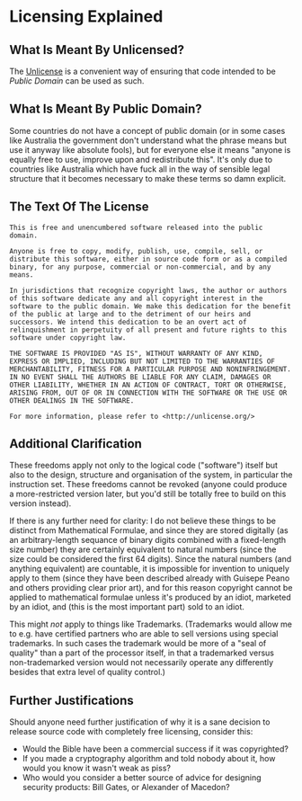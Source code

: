 # Licensing Explained

## What Is Meant By Unlicensed?

The [Unlicense](https://unlicense.org/) is a convenient way of ensuring that code intended to be *Public Domain* can be used as such.

## What Is Meant By Public Domain?

Some countries do not have a concept of public domain (or in some cases like Australia the government don't understand what the phrase means but use it anyway like absolute fools), but for everyone else it means "anyone is equally free to use, improve upon and redistribute this". It's only due to countries like Australia which have fuck all in the way of sensible legal structure that it becomes necessary to make these terms so damn explicit.

## The Text Of The License

    This is free and unencumbered software released into the public domain.
   
    Anyone is free to copy, modify, publish, use, compile, sell, or
    distribute this software, either in source code form or as a compiled
    binary, for any purpose, commercial or non-commercial, and by any
    means.
    
    In jurisdictions that recognize copyright laws, the author or authors
    of this software dedicate any and all copyright interest in the
    software to the public domain. We make this dedication for the benefit
    of the public at large and to the detriment of our heirs and
    successors. We intend this dedication to be an overt act of
    relinquishment in perpetuity of all present and future rights to this
    software under copyright law.
    
    THE SOFTWARE IS PROVIDED "AS IS", WITHOUT WARRANTY OF ANY KIND,
    EXPRESS OR IMPLIED, INCLUDING BUT NOT LIMITED TO THE WARRANTIES OF
    MERCHANTABILITY, FITNESS FOR A PARTICULAR PURPOSE AND NONINFRINGEMENT.
    IN NO EVENT SHALL THE AUTHORS BE LIABLE FOR ANY CLAIM, DAMAGES OR
    OTHER LIABILITY, WHETHER IN AN ACTION OF CONTRACT, TORT OR OTHERWISE,
    ARISING FROM, OUT OF OR IN CONNECTION WITH THE SOFTWARE OR THE USE OR
    OTHER DEALINGS IN THE SOFTWARE.
    
    For more information, please refer to <http://unlicense.org/>

## Additional Clarification

These freedoms apply not only to the logical code ("software") itself but also to the design, structure and organisation of the system, in particular the instruction set. These freedoms cannot be revoked (anyone could produce a more-restricted version later, but you'd still be totally free to build on this version instead).

If there is any further need for clarity: I do not believe these things to be distinct from Mathematical Formulae, and since they are stored digitally (as an arbitrary-length sequance of binary digits combined with a fixed-length size number) they are certainly equivalent to natural numbers (since the size could be considered the first 64 digits). Since the natural numbers (and anything equivalent) are countable, it is impossible for invention to uniquely apply to them (since they have been described already with Guisepe Peano and others providing clear prior art), and for this reason copyright cannot be applied to mathematical formulae unless it's produced by an idiot, marketed by an idiot, and (this is the most important part) sold to an idiot.

This might *not* apply to things like Trademarks. (Trademarks would allow me to e.g. have certified partners who are able to sell versions using special trademarks. In such cases the trademark would be more of a "seal of quality" than a part of the processor itself, in that a trademarked versus non-trademarked version would not necessarily operate any differently besides that extra level of quality control.)

## Further Justifications

Should anyone need further justification of why it is a sane decision to release source code with completely free licensing, consider this:

 * Would the Bible have been a commercial success if it was copyrighted?
 * If you made a cryptography algorithm and told nobody about it, how would you know it wasn't weak as piss?
 * Who would you consider a better source of advice for designing security products: Bill Gates, or Alexander of Macedon?
